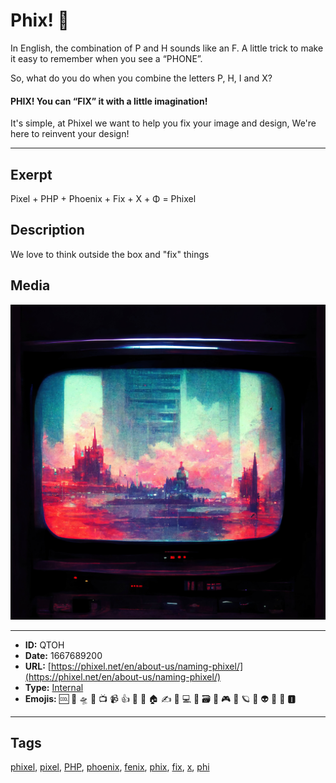# Phix! 📡
In English, the combination of P and H sounds like an F.
A little trick to make it easy to remember when you see a “PHONE”.
 
So, what do you do when you combine the letters P, H, I and X?

#### PHIX! You can “FIX” it with a little imagination!
It's simple, at Phixel we want to help you fix your image and design, We're here to reinvent your design!


------------
## Exerpt
Pixel + PHP + Phoenix + Fix + X + Φ = Phixel
## Description
We love to think outside the box and "fix" things
## Media
<img src="media/the-name-screen.jpg">

------------
- **ID:** QTOH
- **Date:** 1667689200
- **URL:** [https://phixel.net/en/about-us/naming-phixel/](https://phixel.net/en/about-us/naming-phixel/)
- **Type:** [Internal](#internal)
- **Emojis:** 🆒 🎨 🛸 📼 📺 📹 👍 🔗 📝 🏠 ✍️ 👨 💻 👑 🗃 👾 🎮 📲 🪐 🌟 👽 🚀 🌌 🅸

------------
## Tags
[phixel](#phixel), [pixel](#pixel), [PHP](#PHP), [phoenix](#phoenix), [fenix](#fenix), [phix](#phix), [fix](#fix), [x](#x), [phi](#phi)
